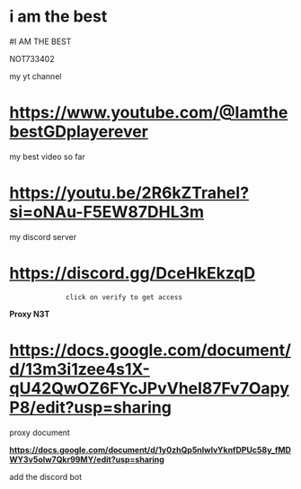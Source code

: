 # i am the best

#I AM THE BEST

NOT733402


my yt channel
# https://www.youtube.com/@IamthebestGDplayerever

my best video so far
# https://youtu.be/2R6kZTraheI?si=oNAu-F5EW87DHL3m

my discord server 
# https://discord.gg/DceHkEkzqD
                 
                  click on verify to get access 


**Proxy N3T** 
# https://docs.google.com/document/d/13m3i1zee4s1X-qU42QwOZ6FYcJPvVheI87Fv7OapyP8/edit?usp=sharing
proxy document 


**https://docs.google.com/document/d/1y0zhQp5nlwIvYknfDPUc58y_fMDWY3v5oIw7Qkr99MY/edit?usp=sharing**

add the discord bot
